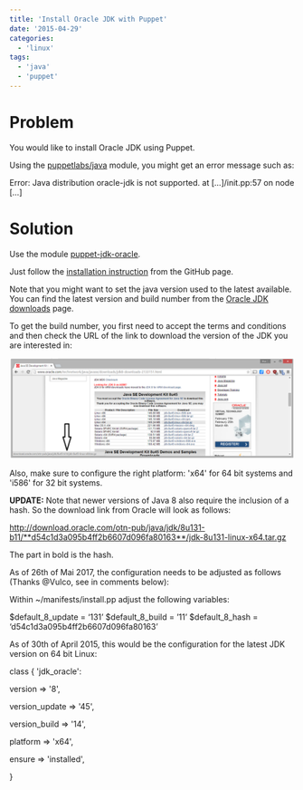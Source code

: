 ```yaml
---
title: 'Install Oracle JDK with Puppet'
date: '2015-04-29'
categories:
  - 'linux'
tags:
  - 'java'
  - 'puppet'
---
```


# Problem

You would like to install Oracle JDK using Puppet.

Using the [puppetlabs/java](https://forge.puppetlabs.com/puppetlabs/java) module, you might get an error message such as:

Error: Java distribution oracle-jdk is not supported. at \[…\]/init.pp:57 on node \[…\]

# Solution

Use the module [puppet-jdk-oracle](https://github.com/tylerwalts/puppet-jdk_oracle).

Just follow the [installation instruction](https://github.com/tylerwalts/puppet-jdk_oracle) from the GitHub page.

Note that you might want to set the java version used to the latest available. You can find the latest version and build number from the [Oracle JDK downloads](http://www.oracle.com/technetwork/java/javase/downloads/jdk8-downloads-2133151.html) page.

To get the build number, you first need to accept the terms and conditions and then check the URL of the link to download the version of the JDK you are interested in:

![](images/042915_2332_installorac1.png)

Also, make sure to configure the right platform: 'x64' for 64 bit systems and 'i586' for 32 bit systems.

**UPDATE:** Note that newer versions of Java 8 also require the inclusion of a hash. So the download link from Oracle will look as follows:

http://download.oracle.com/otn-pub/java/jdk/8u131-b11/**d54c1d3a095b4ff2b6607d096fa80163**/jdk-8u131-linux-x64.tar.gz

The part in bold is the hash.

As of 26th of Mai 2017, the configuration needs to be adjusted as follows (Thanks @Vulco, see in comments below):

Within ~/manifests/install.pp adjust the following variables:

$default_8_update = ‘131’ $default_8_build = ’11’ $default_8_hash = ‘d54c1d3a095b4ff2b6607d096fa80163’

As of 30th of April 2015, this would be the configuration for the latest JDK version on 64 bit Linux:

class { 'jdk_oracle':

version => '8',

version_update => '45',

version_build => '14',

platform => 'x64',

ensure => 'installed',

}
